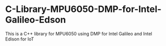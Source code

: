 # C-Library-MPU6050-DMP-for-Intel-Galileo-Edson
This is a C++ library for MPU6050 using DMP for Intel Galileo and Intel Edison for IoT
